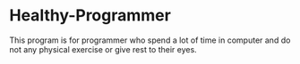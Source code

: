 # Healthy-Programmer
This program is for programmer who spend a lot of time in computer and do not any physical exercise or give rest to their eyes.
